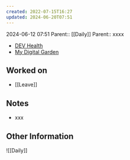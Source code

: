 ```yaml
---
created: 2022-07-15T16:27
updated: 2024-06-20T07:51
---
```

2024-06-12 07:51
Parent:: [[Daily]] 
Parent:: xxxx

- [DEV Health](https://health-configdev.mixtelematics.com/public/mapshow.htm?id=2001&mapid=1A35514B-E08F-4B7C-90B8-CD1774AE8CA3)
- [My Digital Garden](https://my-digital-garden-ten-inky.vercel.app/)

## Worked on

- [[Leave]]

## Notes

- xxx

## Other Information

![[Daily]]
